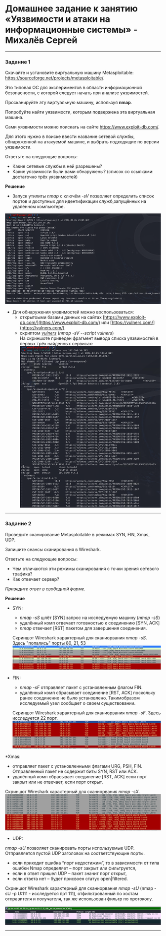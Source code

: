 # Домашнее задание к занятию «Уязвимости и атаки на информационные системы» - Михалёв Сергей

---

### Задание 1

Скачайте и установите виртуальную машину Metasploitable: https://sourceforge.net/projects/metasploitable/.

Это типовая ОС для экспериментов в области информационной безопасности, с которой следует начать при анализе уязвимостей.

Просканируйте эту виртуальную машину, используя **nmap**.

Попробуйте найти уязвимости, которым подвержена эта виртуальная машина.

Сами уязвимости можно поискать на сайте https://www.exploit-db.com/.

Для этого нужно в поиске ввести название сетевой службы, обнаруженной на атакуемой машине, и выбрать подходящие по версии уязвимости.

Ответьте на следующие вопросы:

- Какие сетевые службы в ней разрешены?
- Какие уязвимости были вами обнаружены? (список со ссылками: достаточно трёх уязвимостей)
  
**Решение**

* Запуск утилиты *nmap* c ключём *-sV* позволяет определить список портов и доступных для идентификации служб,запущённых на удалённом компьютере.

![List of services](images/Task_1_1.png)

* Для обнаружения уязвимостей можно воспользоваться:
  *  открытоыми базами данных на сайтах [https://www.exploit-db.com/](https://www.exploit-db.com/) или [https://vulners.com/](https://vulners.com/)
  *  скриптом [*vulners*](https://geekflare.com/nmap-vulnerability-scan/) (*nmap -sV --script vulners*)</br>
    На скриншоте приведен фрагмент вывода списка уязвимостей в первых трёх найденных сервисах:</br>![List of vulners](images/Task_1_2.png)
 
---

### Задание 2

Проведите сканирование Metasploitable в режимах SYN, FIN, Xmas, UDP.

Запишите сеансы сканирования в Wireshark.

Ответьте на следующие вопросы:

- Чем отличаются эти режимы сканирования с точки зрения сетевого трафика?
- Как отвечает сервер?

*Приведите ответ в свободной форме.*

**Решение**

* SYN:
    * *nmap -sS* шлёт [SYN] запрос на исследуемую машину (*nmap -sS*)
    * удалённый комп отвечает готовностью к соединению [SYN, ACK]
    * *nmap* отвечает [RST] пакетом для завершения соединения.
  
  Скриншот Wireshark характерный для сканиорвания *nmap -sS*. Здесь "попались" порты 80, 21, 53
  </br> ![nmap -sS](images/Task_2_1_1.png)

* FIN:
   * *nmap -sF* отправляет пакет с установленным флагом FIN. 
   * удалённый комп сбрасывает соединение [RST, ACK] поскольку ранее соединение не было установлено. Такимобразом исследуемый узел сообщает о своем существовании.
     
  Скриншот Wireshark характерный для сканиорвания *nmap -sF*. Здесь исследуется 22 порт.
  </br> ![nmap -sF](images/Task_2_2.png)

*Xmas:
   * отправляет пакет с установленными флагами URG, PSH, FIN. Отправленный пакет не содержит биты SYN, RST или ACK.
   * удалённый комп сбрасывает соединение [RST, ACK] если порт закрыт или не отвечает, если порт открыт.

  Скриншот Wireshark характерный для сканиорвания *nmap -sX*. 
  </br> ![nmap -sX](images/Task_2_3.png)

* UDP:

*nmap -sU* позволяет сканировать порты используемые UDP. Отправляется пустой UDP заголовок на соответствующие порты. 
   * если приходит ошибка “порт недостижим”, то в зависимости от типа ошибки Nmap определяет – порт закрыт или фильтруется, 
   * если в ответ пришел UDP – пакет значит порт открыт,
   * если ответа нет – будет присвоен статус open|filtered.
     
  Скриншот Wireshark характерный для сканиорвания *nmap -sU* (nmap -sU -p U:111 <ip>- исследуется прт 111), отфильтрованный по хостам отправителя и получателя, так же использован фильтр по протоколу.  
  </br> ![nmap -sU](images/Task_2_4_.png)
  
---
